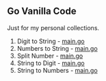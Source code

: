 ## Go Vanilla Code

Just for my personal collections.

1. Digit to String - [main.go](digit-to-str/main.go)
2. Numbers to String - [main.go](numbers-to-str/main.go)
3. Split Number - [main.go](split-numbers/main.go)
4. String to Digit - [main.go](str-to-digit/main.go)
5. String to Numbers - [main.go](str-to-numbers/main.go)